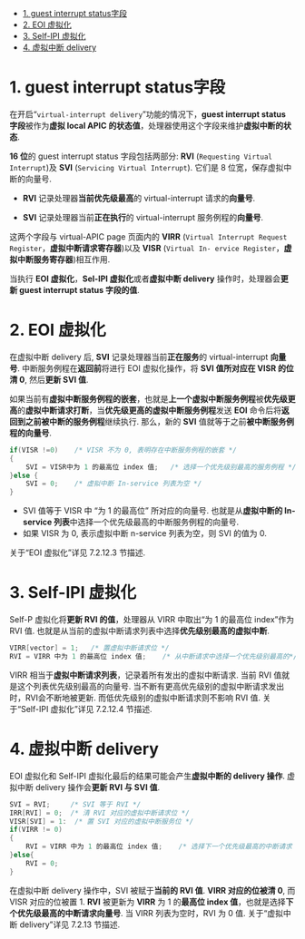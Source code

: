 
<!-- @import "[TOC]" {cmd="toc" depthFrom=1 depthTo=6 orderedList=false} -->

<!-- code_chunk_output -->

- [1. guest interrupt status字段](#1-guest-interrupt-status字段)
- [2. EOI 虚拟化](#2-eoi-虚拟化)
- [3. Self-IPI 虚拟化](#3-self-ipi-虚拟化)
- [4. 虚拟中断 delivery](#4-虚拟中断-delivery)

<!-- /code_chunk_output -->

# 1. guest interrupt status字段

在开启“`virtual-interrupt delivery`”功能的情况下，**guest interrupt status 字段**被作为**虚拟 local APIC 的状态值**，处理器使用这个字段来维护**虚拟中断的状态**. 

**16 位**的 guest interrupt status 字段包括两部分: **RVI** (`Requesting Virtual Interrupt`)及 **SVI** (`Servicing Virtual Interrupt`). 它们是 8 位宽，保存虚拟中断的向量号.

* **RVI** 记录处理器**当前优先级最高**的 virtual-interrupt 请求的**向量号**. 

* **SVI** 记录处理器当前**正在执行**的 virtual-interrupt 服务例程的**向量号**. 

这两个字段与 virtual-APIC page 页面内的 **VIRR** (`Virtual Interrupt Request Register`，**虚拟中断请求寄存器**)以及 **VISR** (`Virtual In- ervice Register`，**虚拟中断服务寄存器**)相互作用. 

当执行 **EOI 虚拟化**，**Sel-IPI 虚拟化**或者**虚拟中断 delivery** 操作时，处理器会**更新 guest interrupt status 字段的值**.

# 2. EOI 虚拟化

在虚拟中断 delivery 后, **SVI** 记录处理器当前**正在服务**的 virtual-interrupt **向量号**. 中断服务例程在**返回前**将进行 EOI 虚拟化操作，将 **SVI 值所对应在 VISR 的位清 0**, 然后**更新 SVI 值**. 

如果当前有**虚拟中断服务例程的嵌套**，也就是**上一个虚拟中断服务例程**被**优先级更高**的**虚拟中断请求打断**，当**优先级更高的虚拟中断服务例程**发送 **EOI** 命令后将**返回到之前被中断的服务例程**继续执行. 那么，新的 **SVI** 值就等于之前**被中断服务例程的向量号**. 

```cpp
if(VISR !=0)    /* VISR 不为 0, 表明存在中断服务例程的嵌套 */
{
    SVI = VISR中为 1 的最高位 index 值;   /* 选择一个优先级别最高的服务例程 */
}else {
    SVI = 0;    /* 虚拟中断 In-service 列表为空 */
}
```

* SVI 值等于 VISR 中 “为 1 的最高位” 所对应的向量号. 也就是从**虚拟中断的 In-service 列表**中选择一个优先级最高的中断服务例程的向量号. 
* 如果 VISR 为 0, 表示虚拟中断 n-service 列表为空，则 SVI 的值为 0. 

关于“EOI 虚拟化”详见 7.2.12.3 节描述. 

# 3. Self-IPI 虚拟化

Self-P 虚拟化将**更新 RVI 的值**，处理器从 VIRR 中取出“为 1 的最高位 index”作为 RVI 值. 也就是从当前的虚拟中断请求列表中选择**优先级别最高的虚拟中断**. 

```cpp
VIRR[vector] = 1;   /* 置虚拟中断请求位 */
RVI = VIRR 中为 1 的最高位 index 值;    /* 从中断请求中选择一个优先级别最高的*/
```

VIRR 相当于**虚拟中断请求列表**，记录着所有发出的虚拟中断请求. 当前 RVI 值就是这个列表优先级别最高的向量号. 当不断有更高优先级别的虚拟中断请求发出时，RVI会不断地被更新. 而低优先级别的虚拟中断请求则不影响 RVI 值. 关于“Self-IPI 虚拟化”详见 7.2.12.4 节描述. 

# 4. 虚拟中断 delivery

EOI 虚拟化和 Self-IPI 虚拟化最后的结果可能会产生**虚拟中断的 delivery 操作**. 虚拟中断 delivery 操作会**更新 RVI 与 SVI 值**. 

```cpp
SVI = RVI;     /* SVI 等于 RVI */
IRR[RVI] = 0;  /* 清 RVI 对应的虚拟中断请求位 */
VISR[SVI] = 1:  /* 置 SVI 对应的虚拟中断服务位 */
if(VIRR != 0)
{
    RVI = VIRR 中为 1 的最高位 index 值;    /* 选择下一个优先级最高的中断请求 */
}else{
    RVI = 0;
}
```

在虚拟中断 delivery 操作中，SVI 被赋于**当前的 RVI 值**. **VIRR 对应的位被清 0**, 而 VISR 对应的位被置 1. **RVI** 被更新为 **VIRR** 为 1 的**最高位 index 值**，也就是选择**下个优先级最高的中断请求向量号**. 当 VIRR 列表为空时，RVI 为 0 值. 关于“虚拟中断  delivery”详见 7.2.13 节描述.